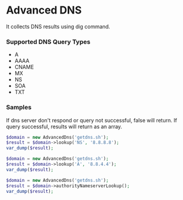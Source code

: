 # Advanced DNS
It collects DNS results using dig command.

### Supported DNS Query Types

- A
- AAAA
- CNAME
- MX
- NS
- SOA
- TXT

### Samples

If dns server don't respond or query not successful, false will return. If query successful, results will return as an array.

```php
$domain = new AdvancedDns('getdns.sh');
$result = $domain->lookup('NS', '8.8.8.8');
var_dump($result);
```

```php
$domain = new AdvancedDns('getdns.sh');
$result = $domain->lookup('A', '8.8.4.4');
var_dump($result);
```

```php
$domain = new AdvancedDns('getdns.sh');
$result = $domain->authorityNameserverLookup();
var_dump($result);
```